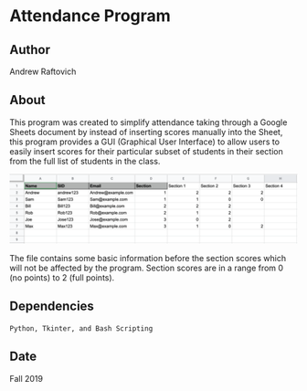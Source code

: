 # Attendance Program

## Author

Andrew Raftovich

## About

This program was created to simplify attendance taking through a Google Sheets document by instead of
inserting scores manually into the Sheet, this program provides a GUI (Graphical User Interface) to allow
users to easily insert scores for their particular subset of students in their section from the full list
of students in the class.

![example of Google Sheets](/example.png)

The file contains some basic information before the section scores which will not be affected by the program.
Section scores are in a range from 0 (no points) to 2 (full points).

## Dependencies

	Python, Tkinter, and Bash Scripting

## Date

Fall 2019
